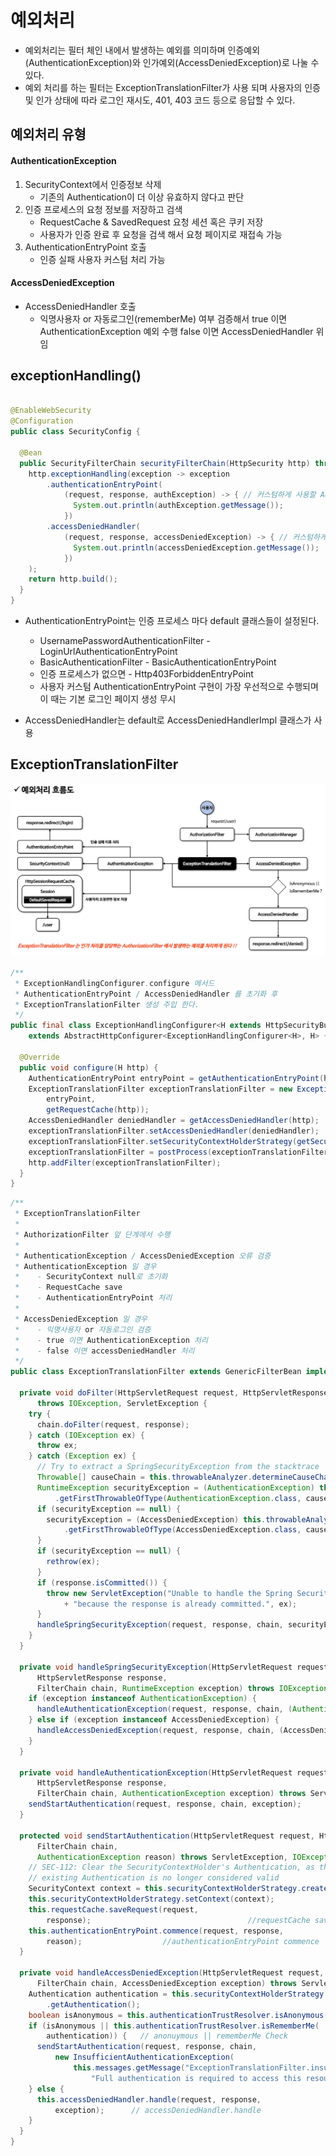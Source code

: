 # 예외처리

- 예외처리는 필터 체인 내에서 발생하는 예외를 의미하며 인증예외(AuthenticationException)와 인가예외(AccessDeniedException)로 나눌 수 있다.
- 예외 처리를 하는 필터는 ExceptionTranslationFilter가 사용 되며 사용자의 인증 및 인가 상태에 따라 로그인 재시도, 401, 403 코드 등으로 응답할 수
  있다.

## 예외처리 유형

#### AuthenticationException

1. SecurityContext에서 인증정보 삭제
    - 기존의 Authentication이 더 이상 유효하지 않다고 판단
2. 인증 프로세스의 요청 정보를 저장하고 검색
    - RequestCache & SavedRequest 요청 세션 혹은 쿠키 저장
    - 사용자가 인증 완료 후 요청을 검색 해서 요청 페이지로 재접속 가능
3. AuthenticationEntryPoint 호출
    - 인증 실패 사용자 커스텀 처리 가능

#### AccessDeniedException

- AccessDeniedHandler 호출
    - 익명사용자 or 자동로그인(rememberMe) 여부 검증해서 true 이면 AuthenticationException 예외 수행 false 이면
      AccessDeniedHandler 위임

## exceptionHandling()

```java

@EnableWebSecurity
@Configuration
public class SecurityConfig {

  @Bean
  public SecurityFilterChain securityFilterChain(HttpSecurity http) throws Exception {
    http.exceptionHandling(exception -> exception
        .authenticationEntryPoint(
            (request, response, authException) -> { // 커스텀하게 사용할 AuthenticationEntryPoint 를 설정한다 
              System.out.println(authException.getMessage());
            })
        .accessDeniedHandler(
            (request, response, accessDeniedException) -> { // 커스텀하게 사용할 AccessDeniedHandler 를 설정한다
              System.out.println(accessDeniedException.getMessage());
            })
    );
    return http.build();
  }
}
```

- AuthenticationEntryPoint는 인증 프로세스 마다 default 클래스들이 설정된다.
    - UsernamePasswordAuthenticationFilter - LoginUrlAuthenticationEntryPoint
    - BasicAuthenticationFilter - BasicAuthenticationEntryPoint
    - 인증 프로세스가 없으면 - Http403ForbiddenEntryPoint
    - 사용자 커스텀 AuthenticationEntryPoint 구현이 가장 우선적으로 수행되며 이 때는 기본 로그인 페이지 생성 무시

- AccessDeniedHandler는 default로 AccessDeniedHandlerImpl 클래스가 사용

## ExceptionTranslationFilter

![ExceptionTranslationFilter 흐름도.png](img/section6/ExceptionTranslationFilter%20흐름도.png)

```java
/**
 * ExceptionHandlingConfigurer.configure 메서드
 * AuthenticationEntryPoint / AccessDeniedHandler 를 초기화 후
 * ExceptionTranslationFilter 생성 주입 한다.
 */
public final class ExceptionHandlingConfigurer<H extends HttpSecurityBuilder<H>>
    extends AbstractHttpConfigurer<ExceptionHandlingConfigurer<H>, H> {

  @Override
  public void configure(H http) {
    AuthenticationEntryPoint entryPoint = getAuthenticationEntryPoint(http);
    ExceptionTranslationFilter exceptionTranslationFilter = new ExceptionTranslationFilter(
        entryPoint,
        getRequestCache(http));
    AccessDeniedHandler deniedHandler = getAccessDeniedHandler(http);
    exceptionTranslationFilter.setAccessDeniedHandler(deniedHandler);
    exceptionTranslationFilter.setSecurityContextHolderStrategy(getSecurityContextHolderStrategy());
    exceptionTranslationFilter = postProcess(exceptionTranslationFilter);
    http.addFilter(exceptionTranslationFilter);
  }
}
```

```java
/**
 * ExceptionTranslationFilter
 *
 * AuthorizationFilter 앞 단계에서 수행
 *
 * AuthenticationException / AccessDeniedException 오류 검증
 * AuthenticationException 일 경우
 *    - SecurityContext null로 초기화
 *    - RequestCache save
 *    - AuthenticationEntryPoint 처리
 *
 * AccessDeniedException 일 경우
 *    - 익명사용자 or 자동로그인 검증
 *    - true 이면 AuthenticationException 처리
 *    - false 이면 accessDeniedHandler 처리
 */
public class ExceptionTranslationFilter extends GenericFilterBean implements MessageSourceAware {

  private void doFilter(HttpServletRequest request, HttpServletResponse response, FilterChain chain)
      throws IOException, ServletException {
    try {
      chain.doFilter(request, response);
    } catch (IOException ex) {
      throw ex;
    } catch (Exception ex) {
      // Try to extract a SpringSecurityException from the stacktrace
      Throwable[] causeChain = this.throwableAnalyzer.determineCauseChain(ex);
      RuntimeException securityException = (AuthenticationException) this.throwableAnalyzer
          .getFirstThrowableOfType(AuthenticationException.class, causeChain);
      if (securityException == null) {
        securityException = (AccessDeniedException) this.throwableAnalyzer
            .getFirstThrowableOfType(AccessDeniedException.class, causeChain);
      }
      if (securityException == null) {
        rethrow(ex);
      }
      if (response.isCommitted()) {
        throw new ServletException("Unable to handle the Spring Security Exception "
            + "because the response is already committed.", ex);
      }
      handleSpringSecurityException(request, response, chain, securityException);
    }
  }

  private void handleSpringSecurityException(HttpServletRequest request,
      HttpServletResponse response,
      FilterChain chain, RuntimeException exception) throws IOException, ServletException {
    if (exception instanceof AuthenticationException) {
      handleAuthenticationException(request, response, chain, (AuthenticationException) exception);
    } else if (exception instanceof AccessDeniedException) {
      handleAccessDeniedException(request, response, chain, (AccessDeniedException) exception);
    }
  }

  private void handleAuthenticationException(HttpServletRequest request,
      HttpServletResponse response,
      FilterChain chain, AuthenticationException exception) throws ServletException, IOException {
    sendStartAuthentication(request, response, chain, exception);
  }

  protected void sendStartAuthentication(HttpServletRequest request, HttpServletResponse response,
      FilterChain chain,
      AuthenticationException reason) throws ServletException, IOException {
    // SEC-112: Clear the SecurityContextHolder's Authentication, as the
    // existing Authentication is no longer considered valid
    SecurityContext context = this.securityContextHolderStrategy.createEmptyContext();  //SecurityContext null 초기화
    this.securityContextHolderStrategy.setContext(context);
    this.requestCache.saveRequest(request,
        response);                                   //requestCache save
    this.authenticationEntryPoint.commence(request, response,
        reason);                  //authenticationEntryPoint commence
  }

  private void handleAccessDeniedException(HttpServletRequest request, HttpServletResponse response,
      FilterChain chain, AccessDeniedException exception) throws ServletException, IOException {
    Authentication authentication = this.securityContextHolderStrategy.getContext()
        .getAuthentication();
    boolean isAnonymous = this.authenticationTrustResolver.isAnonymous(authentication);
    if (isAnonymous || this.authenticationTrustResolver.isRememberMe(
        authentication)) {   // anonuymous || rememberMe Check
      sendStartAuthentication(request, response, chain,
          new InsufficientAuthenticationException(
              this.messages.getMessage("ExceptionTranslationFilter.insufficientAuthentication",
                  "Full authentication is required to access this resource")));
    } else {
      this.accessDeniedHandler.handle(request, response,
          exception);      // accessDeniedHandler.handle
    }
  }
}
```